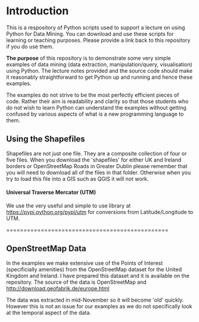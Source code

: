 <h1>Introduction</h1>
This is a respository of Python scripts used to support a lecture on using Python for Data Mining. You can download and use these scripts for learning or teaching purposes. Please provide a link back to this repository if you do use them. 

<strong>The purpose</strong> of this repository is to demonstrate some very simple examples of data mining (data extraction, manipulation/query, visualisation) using Python. The lecture notes provided and the source code should make it reasonably straightforward to get Python up and running and hence these examples. 

The examples do not strive to be the most perfectly efficient pieces of code. Rather their aim is readability and clarity so that those students who do not wish to learn Python can understand the examples without getting confused by various aspects of what is a new programming language to them. 


<h2>Using the Shapefiles</h2>
Shapefiles are not just one file. They are a composite collection of four or five files. When you download the 'shapefiles' for either UK and Ireland borders or OpenStreetMap Roads in Greater Dublin please remember that you will need to download all of the files in that folder. Otherwise when you try to load this file into a GIS such as QGIS it will not work. 

<h4>Universal Traverse Mercator (UTM)</h4>

We use the very useful and simple to use library at https://pypi.python.org/pypi/utm for conversions from Latitude/Longitude to UTM. 

===============================================
<h2>OpenStreetMap Data</h2>

In the examples we make extensive use of the Points of Interest (specificially amenities) from the OpenStreetMap dataset for the United Kingdom and Ireland. I have prepared this dataset and it is available on the repository. The source of the data is OpenStreetMap and http://download.geofabrik.de/europe.html

The data was extracted in mid-November so it will become 'old' quickly. However this is not an issue for our examples as we do not specifically look at the temporal aspect of the data. 

